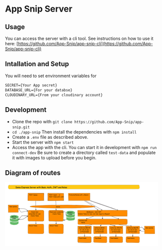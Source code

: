 # App Snip Server 

## Usage

You can access the server with a cli tool. See instructions on how to use it here: [https://github.com/App-Snip/app-snip-cli](https://github.com/App-Snip/app-snip-cli)


## Intallation and Setup

You will need to set environment variables for 

    SECRET={Your App secret}
    DATABASE_URL={For your databse}
    CLOUDINARY_URL={From your cloudinary account}

## Development

* Clone the repo with `git clone https://github.com/App-Snip/app-snip.git`
* `cd ./app-snip` Then install the dependencies with `npm install`
* Create a `.env` file as described above.
* Start the server with `npm start`
* Access the app with the cli. You can start it in development with `npm run connect-dev` Be sure to create a directory called `test-data` and populate it with images to upload before you begin.


## Diagram of routes

![Whiteboard diagram](docs/whiteboard-explaination.png)
